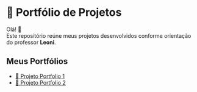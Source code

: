 # 📁 Portfólio de Projetos

Olá! 👋  
Este repositório reúne meus projetos desenvolvidos conforme orientação do professor **Leoni**.

## Meus Portfólios

- [📂 Projeto Portfolio 1](./projetoportfolio1/README.md)
- [📂 Projeto Portfolio 2](./projetoportfolio2/README.md)
